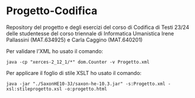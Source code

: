# Progetto-Codifica

Repository del progetto e degli esercizi del corso di Codifica di Testi 23/24 
delle studentesse del corso triennale di Informatica Umanistica Irene Pallassini (MAT.634925) e Carla Caggino (MAT.640201)


Per validare l'XML ho usato il comando:

```
java -cp "xerces-2_12_1/*" dom.Counter -v Progetto.xml
```

Per applicare il foglio di stile XSLT ho usato il comando:

```
java -jar "./SaxonHE10-3J/saxon-he-10.3.jar" -s:Progetto.xml -xsl:stileprogetto.xsl -o:progetto.html
```
